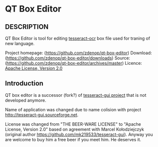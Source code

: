 QT Box Editor
=============


DESCRIPTION
-----------

QT Box Editor is tool for editing [tesseract-ocr](http://code.google.com/p/tesseract-ocr/) box file used for traning of new language. 

Project homepage: (https://github.com/zdenop/qt-box-editor)
Download: (https://github.com/zdenop/qt-box-editor/downloads)
Source: (https://github.com/zdenop/qt-box-editor/archives/master)
Licence: [Apache License, Version 2.0](http://www.apache.org/licenses/LICENSE-2.0)


Introduction
-----------

QT box editor is a successor (fork?) of [tesseract-gui project](https://github.com/mk219533/tesseract-gui) that is not developed anymore.

Name of application was changed due to name colision with project http://tesseract-gui.sourceforge.net.

License was changed from "THE BEER-WARE LICENSE" to "Apache License, Version 2.0" based on agreement with Marcel Kołodziejczyk (original author https://github.com/mk219533/tesseract-gui). Anyway you are welcome to buy him a free beer if you meet him. He deserves it.
